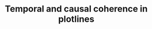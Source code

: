 ---
title: "Temporal and causal coherence in plotlines"
icon: '<i class="fas fa-laptop-code"></i>'
layout: service
---